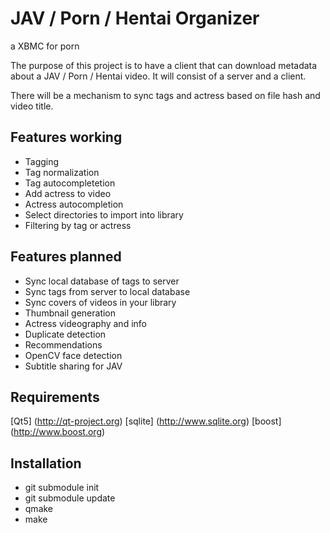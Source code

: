 # JAV / Porn / Hentai Organizer
a XBMC for porn

The purpose of this project is to have a client that can download metadata about a JAV / Porn / Hentai video.  It will consist of a server and a client.

There will be a mechanism to sync tags and actress based on file hash and video title.

## Features working
* Tagging
* Tag normalization
* Tag autocompletetion
* Add actress to video
* Actress autocompletion
* Select directories to import into library
* Filtering by tag or actress

## Features planned
* Sync local database of tags to server
* Sync tags from server to local database
* Sync covers of videos in your library
* Thumbnail generation
* Actress videography and info
* Duplicate detection
* Recommendations
* OpenCV face detection
* Subtitle sharing for JAV

## Requirements
[Qt5] (http://qt-project.org)
[sqlite] (http://www.sqlite.org)
[boost] (http://www.boost.org)

## Installation
* git submodule init
* git submodule update
* qmake
* make
